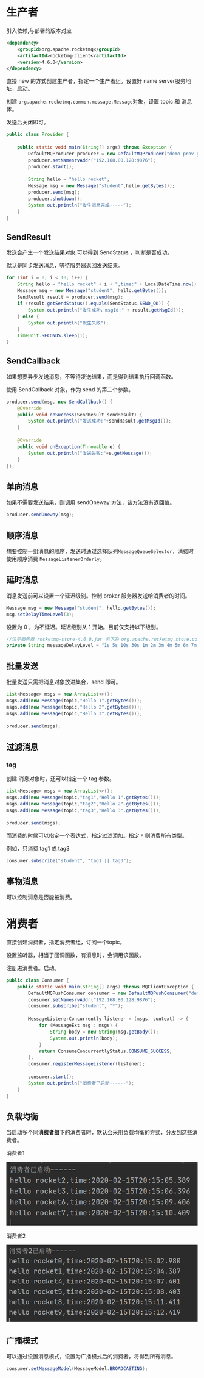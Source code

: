 # 生产者

引入依赖,与部署的版本对应

```xml
<dependency>
    <groupId>org.apache.rocketmq</groupId>
    <artifactId>rocketmq-client</artifactId>
    <version>4.6.0</version>
</dependency>
```

直接 new 的方式创建生产者，指定一个生产者组。设置好 name server服务地址，启动。

创建 `org.apache.rocketmq.common.message.Message`对象，设置 topic 和 消息体。

发送后关闭即可。

```java
public class Provider {

    public static void main(String[] args) throws Exception {
        DefaultMQProducer producer = new DefaultMQProducer("demo-prov-group");
        producer.setNamesrvAddr("192.168.80.128:9876");
        producer.start();

        String hello = "hello rocket";
        Message msg = new Message("student",hello.getBytes());
        producer.send(msg);
        producer.shutdown();
        System.out.println("发生消息完成-----");
    }
}
```

## SendResult

发送会产生一个发送结果对象,可以得到 SendStatus ，判断是否成功。

默认是同步发送消息，等待服务器返回发送结果。

```java
for (int i = 0; i < 10; i++) {
    String hello = "hello rocket" + i + ",time:" + LocalDateTime.now().toString();
    Message msg = new Message("student", hello.getBytes());
    SendResult result = producer.send(msg);
    if (result.getSendStatus().equals(SendStatus.SEND_OK)) {
        System.out.println("发生成功，msgId:" + result.getMsgId());
    } else {
        System.out.println("发生失败");
    }
    TimeUnit.SECONDS.sleep(1);
}
```

## SendCallback

如果想要异步发送消息，不等待发送结果，而是得到结果执行回调函数。

使用 SendCallback 对象，作为 send 的第二个参数。

```java
producer.send(msg, new SendCallback() {
    @Override
    public void onSuccess(SendResult sendResult) {
        System.out.println("发送成功:"+sendResult.getMsgId());
    }

    @Override
    public void onException(Throwable e) {
        System.out.println("发送失败:"+e.getMessage());
    }
});
```

## 单向消息

如果不需要发送结果，则调用 sendOneway 方法，该方法没有返回值。

```java
producer.sendOneway(msg);
```

## 顺序消息

想要控制一组消息的顺序，发送时通过选择队列`MessageQueueSelector`，消费时使用顺序消费 `MessageListenerOrderly`。

## 延时消息

消息发送前可以设置一个延迟级别。控制 broker 服务器发送给消费者的时间。

```java
Message msg = new Message("student", hello.getBytes());
msg.setDelayTimeLevel(3);
```

设置为 0 ，为不延迟。延迟级别从 1 开始。目前仅支持以下级别。

```java
//位于服务器 rocketmq-store-4.6.0.jar 包下的 org.apache.rocketmq.store.config.MessageStoreConfig 中
private String messageDelayLevel = "1s 5s 10s 30s 1m 2m 3m 4m 5m 6m 7m 8m 9m 10m 20m 30m 1h 2h";
```

## 批量发送

批量发送只需把消息对象放进集合，send 即可。

```java
List<Message> msgs = new ArrayList<>();
msgs.add(new Message(topic,"Hello 1".getBytes()));
msgs.add(new Message(topic,"Hello 2".getBytes()));
msgs.add(new Message(topic,"Hello 3".getBytes()));

producer.send(msgs);
```

## 过滤消息

### tag

创建 消息对象时，还可以指定一个 tag 参数。

```java
List<Message> msgs = new ArrayList<>();
msgs.add(new Message(topic,"tag1","Hello 1".getBytes()));
msgs.add(new Message(topic,"tag2","Hello 2".getBytes()));
msgs.add(new Message(topic,"tag3","Hello 3".getBytes()));

producer.send(msgs);
```

而消费的时候可以指定一个表达式，指定过滤添加。指定 `*` 则消费所有类型。

例如，只消费 tag1 或 tag3

```java
consumer.subscribe("student", "tag1 || tag3");
```

## 事物消息

可以控制消息是否能被消费。

# 消费者

直接创建消费者，指定消费者组，订阅一个topic。

设置监听器，相当于回调函数，有消息时，会调用该函数。

注册进消费者。启动。

```java
public class Consumer {
    public static void main(String[] args) throws MQClientException {
        DefaultMQPushConsumer consumer = new DefaultMQPushConsumer("demo-consumer-group");
        consumer.setNamesrvAddr("192.168.80.128:9876");
        consumer.subscribe("student", "*");

        MessageListenerConcurrently listener = (msgs, context) -> {
            for (MessageExt msg : msgs) {
                String body = new String(msg.getBody());
                System.out.println(body);
            }
            return ConsumeConcurrentlyStatus.CONSUME_SUCCESS;
        };
        consumer.registerMessageListener(listener);
        
        consumer.start();
        System.out.println("消费者已启动------");
    }
}
```

## 负载均衡

当启动多个同**消费者组**下的消费者时，默认会采用负载均衡的方式，分发到这些消费者。

消费者1

![](img/m1.png)

消费者2

![](img/m2.png)

## 广播模式

可以通过设置消息模式，设置为广播模式后的消费者，将得到所有消息。

```java
consumer.setMessageModel(MessageModel.BROADCASTING);
```

